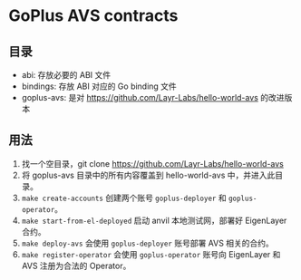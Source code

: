 # GoPlus AVS contracts

## 目录

- abi: 存放必要的 ABI 文件
- bindings: 存放 ABI 对应的 Go binding 文件
- goplus-avs: 是对 https://github.com/Layr-Labs/hello-world-avs 的改进版本

## 用法

1. 找一个空目录，git clone https://github.com/Layr-Labs/hello-world-avs
2. 将 goplus-avs 目录中的所有内容覆盖到 hello-world-avs 中，并进入此目录。
3. `make create-accounts` 创建两个账号 `goplus-deployer` 和 `goplus-operator`。
3. `make start-from-el-deployed` 启动 anvil 本地测试网，部署好 EigenLayer 合约。
4. `make deploy-avs` 会使用 `goplus-deployer` 账号部署 AVS 相关的合约。
5. `make register-operator` 会使用 `goplus-operator` 账号向 EigenLayer 和 AVS 注册为合法的 Operator。
